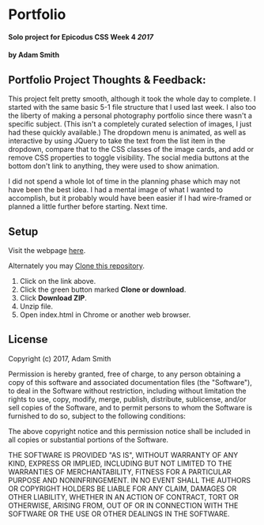 # Portfolio

#### Solo project for Epicodus CSS Week 4 _2017_

#### by **Adam Smith**

## Portfolio Project Thoughts & Feedback:

This project felt pretty smooth, although it took the whole day to complete. I started with the same basic 5-1 file structure that I used last week. I also too the liberty of making a personal photography portfolio since there wasn't a specific subject. (This isn't a completely curated selection of images, I just had these quickly available.) The dropdown menu is animated, as well as interactive by using JQuery to take the text from the list item in the dropdown, compare that to the CSS classes of the image cards, and add or remove CSS properties to toggle visibility. The social media buttons at the bottom don't link to anything, they were used to show animation.

I did not spend a whole lot of time in the planning phase which may not have been the best idea. I had a mental image of what I wanted to accomplish, but it probably would have been easier if I had wire-framed or planned a little further before starting. Next time.

## Setup

Visit the webpage [here](https://alspdx.github.io/portfolio-december).

Alternately you may [Clone this repository](https://github.com/alspdx/portfolio-december).
  1. Click on the link above.
  2. Click the green button marked **Clone or download**.
  3. Click **Download ZIP**.
  4. Unzip file.
  5. Open index.html in Chrome or another web browser.

## License

Copyright (c) 2017, Adam Smith

Permission is hereby granted, free of charge, to any person obtaining a copy of this software and associated documentation files (the "Software"), to deal in the Software without restriction, including without limitation the rights to use, copy, modify, merge, publish, distribute, sublicense, and/or sell copies of the Software, and to permit persons to whom the Software is furnished to do so, subject to the following conditions:

The above copyright notice and this permission notice shall be included in all copies or substantial portions of the Software.

THE SOFTWARE IS PROVIDED "AS IS", WITHOUT WARRANTY OF ANY KIND, EXPRESS OR IMPLIED, INCLUDING BUT NOT LIMITED TO THE WARRANTIES OF MERCHANTABILITY, FITNESS FOR A PARTICULAR PURPOSE AND NONINFRINGEMENT. IN NO EVENT SHALL THE AUTHORS OR COPYRIGHT HOLDERS BE LIABLE FOR ANY CLAIM, DAMAGES OR OTHER LIABILITY, WHETHER IN AN ACTION OF CONTRACT, TORT OR OTHERWISE, ARISING FROM, OUT OF OR IN CONNECTION WITH THE SOFTWARE OR THE USE OR OTHER DEALINGS IN THE SOFTWARE.
